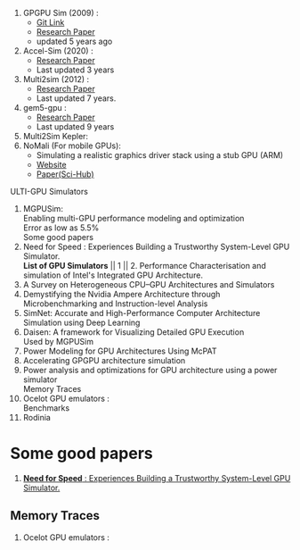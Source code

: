 1. GPGPU Sim (2009) :
	- [Git Link](https://github.com/gpgpu-sim/gpgpu-sim_distribution)
	- [Research Paper](https://www.researchgate.net/profile/Ali-Bakhoda-2/publication/224445130_Analyzing_CUDA_workloads_using_a_detailed_GPU_simulator/links/00b49525edd5aa467f000000/Analyzing-CUDA-workloads-using-a-detailed-GPU-simulator.pdf)
	- updated 5 years ago
2. Accel-Sim (2020) :
	- [Research Paper](https://par.nsf.gov/servlets/purl/10302226)
	- Last updated 3 years
3. Multi2sim (2012) :
	- [Research Paper](https://www.researchgate.net/profile/Dana-Schaa/publication/232613967_Multi2Sim_a_simulation_framework_for_CPU-GPU_computing/links/09e415087f437a51cc000000/Multi2Sim-a-simulation-framework-for-CPU-GPU-computing.pdf)
	- Last updated 7 years.
4. gem5-gpu :
	- [Research Paper](https://escholarship.org/content/qt9bx9341g/qt9bx9341g_noSplash_77b354479d5fffee7bce0c3d0c0bbde4.pdf)
	- Last updated 9 years
5. Multi2Sim Kepler:
6. NoMali (For mobile GPUs):
	- Simulating a realistic graphics driver stack using a stub GPU (ARM)
	- [Website](https://ieeexplore.ieee.org/abstract/document/7482100)
	- [Paper(Sci-Hub)](https://sci-hub.se/https://ieeexplore.ieee.org/abstract/document/7482100/authors#authors)

ULTI-GPU Simulators
1. MGPUSim:  
Enabling multi-GPU performance modeling and optimization  
Error as low as 5.5%  
Some good papers
2. Need for Speed : Experiences Building a Trustworthy System-Level GPU Simulator.  
__List of GPU Simulators__ || 1 || 2. Performance Characterisation and simulation of Intel's Integrated GPU Architecture.
3. A Survey on Heterogeneous CPU–GPU Architectures and Simulators
4. Demystifying the Nvidia Ampere Architecture through Microbenchmarking and Instruction-level Analysis
5. SimNet: Accurate and High-Performance Computer Architecture Simulation using Deep Learning
6. Daisen: A framework for Visualizing Detailed GPU Execution  
Used by MGPUSim
7. Power Modeling for GPU Architectures Using McPAT
8. Accelerating GPGPU architecture simulation
9. Power analysis and optimizations for GPU architecture using a power simulator  
Memory Traces
10. Ocelot GPU emulators :  
Benchmarks
11. Rodinia

# Some good papers

1. [**Need for Speed** : Experiences Building a Trustworthy System-Level GPU Simulator.](https://ieeexplore.ieee.org/abstract/document/9407154/authors#authors)

## Memory Traces

1. Ocelot GPU emulators :
